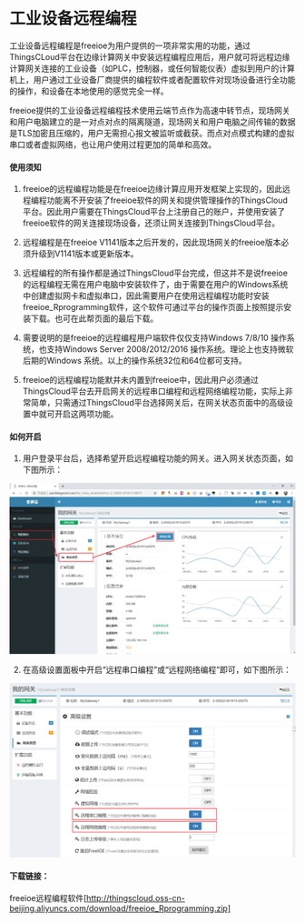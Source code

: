 # 工业设备远程编程

工业设备远程编程是freeioe为用户提供的一项非常实用的功能，通过ThingsCLoud平台在边缘计算网关中安装远程编程应用后，用户就可将远程边缘计算网关连接的工业设备（如PLC，控制器，或任何智能仪表）虚拟到用户的计算机上，用户通过工业设备厂商提供的编程软件或者配置软件对现场设备进行全功能的操作，和设备在本地使用的感觉完全一样。

freeioe提供的工业设备远程编程技术使用云端节点作为高速中转节点，现场网关和用户电脑建立的是一对点对点的隔离隧道，现场网关和用户电脑之间传输的数据是TLS加密且压缩的，用户无需担心报文被监听或截获。而点对点模式构建的虚拟串口或者虚拟网络，也让用户使用过程更加的简单和高效。

#### 使用须知

1. freeioe的远程编程功能是在freeioe边缘计算应用开发框架上实现的，因此远程编程功能离不开安装了freeioe软件的网关和提供管理操作的ThingsCloud平台。因此用户需要在ThingsCloud平台上注册自己的账户，并使用安装了freeioe软件的网关连接现场设备，还须让网关连接到ThingsCloud平台。

2. 远程编程是在freeioe V1141版本之后开发的，因此现场网关的freeioe版本必须升级到V1141版本或更新版本。

3. 远程编程的所有操作都是通过ThingsCloud平台完成，但这并不是说freeioe的远程编程无需在用户电脑中安装软件了，由于需要在用户的Windows系统中创建虚拟网卡和虚拟串口，因此需要用户在使用远程编程功能时安装freeioe_Rprogramming软件，这个软件可通过平台的操作页面上按照提示安装下载。也可在此帮页面的最后下载。

4. 需要说明的是freeioe的远程编程用户端软件仅仅支持Windows 7/8/10 操作系统，也支持Windows Server 2008/2012/2016 操作系统。理论上也支持微软后期的Windows 系统。以上的操作系统32位和64位都可支持。

5. freeioe的远程编程功能默并未内置到freeioe中，因此用户必须通过ThingsCloud平台去开启网关的远程串口编程和远程网络编程功能，实际上非常简单，只需通过ThingsCloud平台选择网关后，在网关状态页面中的高级设置中就可开启这两项功能。

#### 如何开启

1. 用户登录平台后，选择希望开启远程编程功能的网关。进入网关状态页面，如下图所示：
   
![](../../assets/Rprograming01.png)

2. 在高级设置面板中开启“远程串口编程”或“远程网络编程”即可，如下图所示：

![](../../assets/Rprograming02.png)




#### 下载链接：
freeioe远程编程软件[http://thingscloud.oss-cn-beijing.aliyuncs.com/download/freeioe_Rprogramming.zip]

